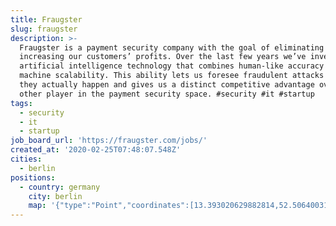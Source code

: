 ```yaml
---
title: Fraugster
slug: fraugster
description: >-
  Fraugster is a payment security company with the goal of eliminating fraud and
  increasing our customers’ profits. Over the last few years we’ve invented an
  artificial intelligence technology that combines human-like accuracy with
  machine scalability. This ability lets us foresee fraudulent attacks before
  they actually happen and gives us a distinct competitive advantage over every
  other player in the payment security space. #security #it #startup
tags:
  - security
  - it
  - startup
job_board_url: 'https://fraugster.com/jobs/'
created_at: '2020-02-25T07:48:07.548Z'
cities:
  - berlin
positions:
  - country: germany
    city: berlin
    map: '{"type":"Point","coordinates":[13.393020629882814,52.50640031375411]}'
---
```


